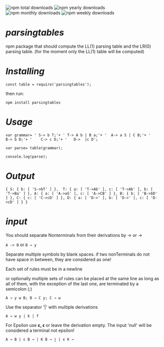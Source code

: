 
![npm total downloads](https://img.shields.io/npm/dt/parsingtables.svg?color=informational)
![npm yearly downloads](https://img.shields.io/npm/dy/parsingtables.svg?color=red)
![npm monthly downloads](https://img.shields.io/npm/dm/parsingtables.svg?color=yellow)
![npm weekly downloads](https://img.shields.io/npm/dw/parsingtables.svg?color=9cf)


# **_parsingtables_**
npm package that should compute the LL(1) parsing table and the LR(0) parsing table.
(for the moment only the LL(1) table will be computed)

# **_Installing_**

`const table = require('parsingtables');`

then run:

`npm install parsingtables`



# **_Usage_**

`var grammar= ' S-> b T;'+
    ' T-> A b | B a;'+
    '  A-> a S | C B;'+
    '   B-> b D;'+
    '    C-> c D;'+
    '   D->  |c D';`

`var parse= table(grammar);`

`console.log(parse);`


# **_Output_**


`{ S: { b: [ 'S->bT' ] }, 
  T: { a: [ 'T->Ab' ], c: [ 'T->Ab' ], b: [ 'T->Ba' ] },
  A: { a: [ 'A->aS' ], c: [ 'A->CB' ] },
  B: { b: [ 'B->bD' ] },
  C: { c: [ 'C->cD' ] },
  D: { a: [ 'D->' ], b: [ 'D->' ], c: [ 'D->cD' ] } }`




# **_input_**

You should separate Nonterminals from their derivations by -> or → 

`A -> B`   or   `B → y`

Separate multiple symbols by blank spaces.
if two nonTerminals do not have space in between, they are considered as one!


Each set of rules must be in a newline 

or optionally multiple sets of rules can be placed at the same line as long as all of them, with the exception of the last one, are terminated by a semicolon (;)

`A → y w B;
B → C y; C → w`

Use the separator '|' with multiple derivations

`A → w y | k | f`

For Epsilon  use **ε, ϵ** or leave the derivation empty. 
The input 'null' will be considered a terminal not epsilon!

`A → B | ε
B → | K
B → j | ϵ
K →  `
